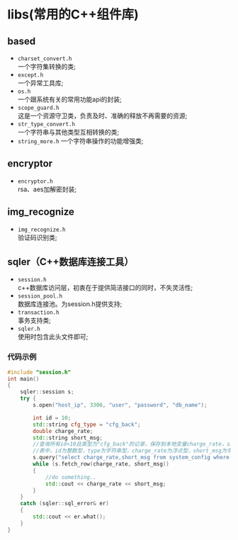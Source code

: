 # libs(常用的C++组件库)

## based
- `charset_convert.h`   
  一个字符集转换的类;   
- `except.h`   
 一个异常工具库;   
- `os.h`   
 一个跟系统有关的常用功能api的封装;
- `scope_guard.h`   
 这是一个资源守卫类，负责及时、准确的释放不再需要的资源;   
- `str_type_convert.h`   
 一个字符串与其他类型互相转换的类;   
- `string_more.h`
 一个字符串操作的功能增强类;   

## encryptor   
- `encryptor.h`   
 rsa、aes加解密封装;   

## img_recognize   
- `img_recognize.h`   
 验证码识别类;   

## sqler（C++数据库连接工具）   
- `session.h`   
c++数据库访问层，初衷在于提供简洁接口的同时，不失灵活性;   
- `session_pool.h`   
 数据库连接池。为session.h提供支持;   
- `transaction.h`   
 事务支持类;   
- `sqler.h`   
 使用时包含此头文件即可;   

### 代码示例   
```cpp
#include "session.h"
int main()
{
	sqler::session s;
	try {
		s.open("host_ip", 3306, "user", "password", "db_name");

		int id = 10;
		std::string cfg_type = "cfg_back";
		double charge_rate;
		std::string short_msg;
		//查询所有id<10且类型为"cfg_back"的记录，保存到本地变量charge_rate，short_msg中。
		//表中，id为整数型，type为字符串型，charge_rate为浮点型，short_msg为字符串型
		s.query("select charge_rate,short_msg from system_config where id < ? and type = ?", id, cfg_type);
		while (s.fetch_row(charge_rate, short_msg))
		{
			//do something..
			std::cout << charge_rate << short_msg;
		}
	}
	catch (sqler::sql_error& er)
	{
		std::cout << er.what();
	}
}
```

